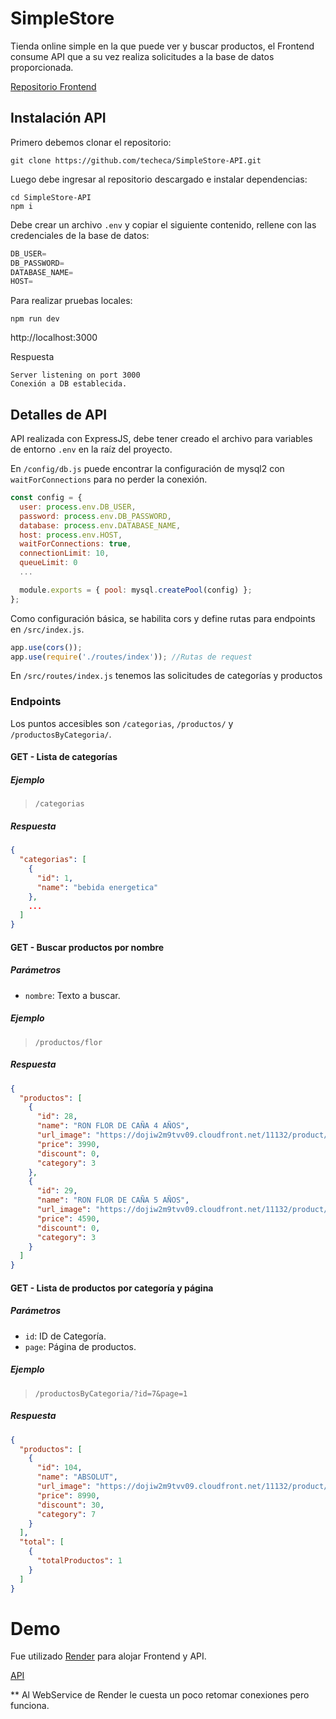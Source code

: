 # SimpleStore
Tienda online simple en la que puede ver y buscar productos, el Frontend consume API que a su vez realiza solicitudes a la base de datos proporcionada.

[Repositorio Frontend](https://github.com/techeca/SimpleStore-Frontend)

## Instalación API
Primero debemos clonar el repositorio:
```
git clone https://github.com/techeca/SimpleStore-API.git
````

Luego debe ingresar al repositorio descargado e instalar dependencias:
```
cd SimpleStore-API
npm i
```

Debe crear un archivo `.env` y copiar el siguiente contenido, rellene con las credenciales de la base de datos:
```javascript
DB_USER=
DB_PASSWORD=
DATABASE_NAME=
HOST=
```

Para realizar pruebas locales:
```
npm run dev
```
http://localhost:3000

Respuesta
```
Server listening on port 3000
Conexión a DB establecida.
```

## Detalles de API
API realizada con ExpressJS, debe tener creado el archivo para variables de entorno `.env` en la raíz del proyecto.

En `/config/db.js` puede encontrar la configuración de mysql2 con `waitForConnections` para no perder la conexión.
```javascript
const config = {
  user: process.env.DB_USER,
  password: process.env.DB_PASSWORD,
  database: process.env.DATABASE_NAME,
  host: process.env.HOST,
  waitForConnections: true,
  connectionLimit: 10,
  queueLimit: 0
  ...

  module.exports = { pool: mysql.createPool(config) };
};
```

Como configuración básica, se habilita cors y define rutas para endpoints en `/src/index.js`.
```javascript
app.use(cors());
app.use(require('./routes/index')); //Rutas de request
```

En `/src/routes/index.js` tenemos las solicitudes de categorías y productos

### Endpoints
Los puntos accesibles son `/categorias`, `/productos/` y `/productosByCategoria/`.

#### GET - Lista de categorías

##### Ejemplo
> `/categorias`

##### Respuesta
```json
{
  "categorias": [
    {
      "id": 1,
      "name": "bebida energetica"
    },
    ...
  ]
}
```

#### GET - Buscar productos por nombre

##### Parámetros
- `nombre`: Texto a buscar.

##### Ejemplo
> `/productos/flor`

##### Respuesta
```json
{
  "productos": [
    {
      "id": 28,
      "name": "RON FLOR DE CAÑA 4 AÑOS",
      "url_image": "https://dojiw2m9tvv09.cloudfront.net/11132/product/flor49664.jpg",
      "price": 3990,
      "discount": 0,
      "category": 3
    },
    {
      "id": 29,
      "name": "RON FLOR DE CAÑA 5 AÑOS",
      "url_image": "https://dojiw2m9tvv09.cloudfront.net/11132/product/flor59677.jpg",
      "price": 4590,
      "discount": 0,
      "category": 3
    }
  ]
}
```

#### GET - Lista de productos por categoría y página

##### Parámetros
- `id`: ID de Categoría.
- `page`: Página de productos.

##### Ejemplo
> `/productosByCategoria/?id=7&page=1`

##### Respuesta
```json
{
  "productos": [
    {
      "id": 104,
      "name": "ABSOLUT",
      "url_image": "https://dojiw2m9tvv09.cloudfront.net/11132/product/absolut21381.png",
      "price": 8990,
      "discount": 30,
      "category": 7
    }
  ],
  "total": [
    {
      "totalProductos": 1
    }
  ]
}
```

# Demo
Fue utilizado [Render](https://render.com) para alojar Frontend y API.

[API](https://simplestore-api2.onrender.com)

** Al WebService de Render le cuesta un poco retomar conexiones pero funciona.
